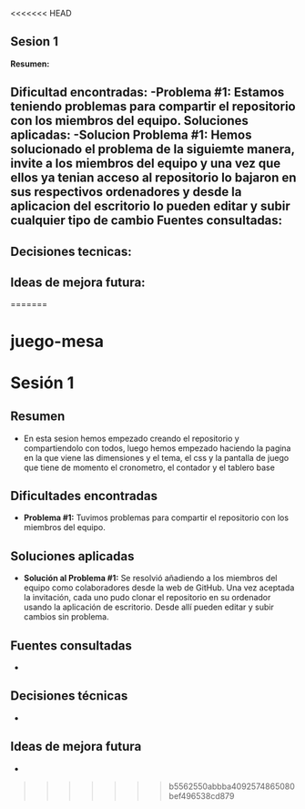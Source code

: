<<<<<<< HEAD
## Sesion 1

**Resumen:**

**Dificultad encontradas:**
-Problema #1: Estamos teniendo problemas para compartir el repositorio con los miembros del equipo.
**Soluciones aplicadas:**
-Solucion Problema #1: Hemos solucionado el problema de la siguiemte manera, invite a los miembros del equipo y una vez que ellos ya tenian acceso al repositorio lo bajaron en sus respectivos ordenadores y desde la aplicacion del escritorio lo pueden editar y subir cualquier tipo de cambio
**Fuentes consultadas:**
-
**Decisiones tecnicas:**
-
**Ideas de mejora futura:**
-
=======
# juego-mesa
# Sesión 1

## Resumen
- En esta sesion hemos empezado creando el repositorio y compartiendolo con todos, luego hemos empezado haciendo la pagina en la que viene las dimensiones y el tema, el css y la pantalla de juego que tiene de momento el cronometro, el contador y el tablero base

## Dificultades encontradas
- **Problema #1:** Tuvimos problemas para compartir el repositorio con los miembros del equipo.

## Soluciones aplicadas
- **Solución al Problema #1:** Se resolvió añadiendo a los miembros del equipo como colaboradores desde la web de GitHub. Una vez aceptada la invitación, cada uno pudo clonar el repositorio en su ordenador usando la aplicación de escritorio. Desde allí pueden editar y subir cambios sin problema.

## Fuentes consultadas
- 

## Decisiones técnicas
- 

## Ideas de mejora futura
- 

>>>>>>> b5562550abbba4092574865080bef496538cd879
